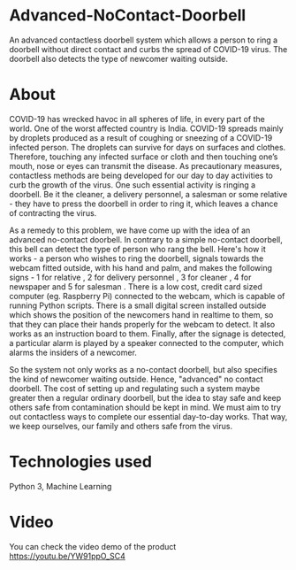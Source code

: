 # Advanced-NoContact-Doorbell
An advanced contactless doorbell system which allows a person to ring a doorbell without direct contact and curbs the spread of COVID-19 virus. The doorbell also detects the type of newcomer waiting outside.

# About
COVID-19 has wrecked havoc in all spheres of life, in every part of the world. One of the worst affected country is India. COVID-19 spreads mainly by droplets produced as a result of coughing or sneezing of a COVID-19 infected person. The droplets can survive for days on surfaces and clothes. Therefore, touching any infected surface or cloth and then touching one’s mouth, nose or eyes can transmit the disease. As precautionary measures, contactless methods are being developed for our day to day activities to curb the growth of the virus. One such essential activity is ringing a doorbell. Be it the cleaner, a delivery personnel, a salesman or some relative - they have to press the doorbell in order to ring it, which leaves a chance of contracting the virus.

As a remedy to this problem, we have come up with the idea of an advanced no-contact doorbell. In contrary to a simple no-contact doorbell, this bell can detect the type of person who rang the bell. Here's how it works - a person who wishes to ring the doorbell, signals towards the webcam fitted outside, with his hand and palm, and makes the following signs - 1 for relative , 2 for delivery personnel , 3 for cleaner , 4 for newspaper and 5 for salesman . There is a low cost, credit card sized computer (eg. Raspberry Pi) connected to the webcam, which is capable of running Python scripts. There is a small digital screen installed outside which shows the position of the newcomers hand in realtime to them, so that they can place their hands properly for the webcam to detect. It also works as an instruction board to them. Finally, after the signage is detected, a particular alarm is played by a speaker connected to the computer, which alarms the insiders of a newcomer.

So the system not only works as a no-contact doorbell, but also specifies the kind of newcomer waiting outside. Hence, "advanced" no contact doorbell. The cost of setting up and regulating such a system maybe greater then a regular ordinary doorbell, but the idea to stay safe and keep others safe from contamination should be kept in mind. We must aim to try out contactless ways to complete our essential day-to-day works. That way, we keep ourselves, our family and others safe from the virus.

# Technologies used
Python 3, Machine Learning 

# Video 
You can check the video demo of the product <https://youtu.be/YW91ppO_SC4>  
